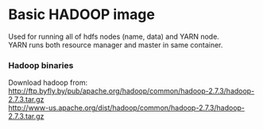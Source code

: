 # Basic HADOOP image
Used for running all of hdfs nodes (name, data) and YARN node.  
YARN runs both resource manager and master in same container.  

### Hadoop binaries
Download hadoop from:  
http://ftp.byfly.by/pub/apache.org/hadoop/common/hadoop-2.7.3/hadoop-2.7.3.tar.gz  
http://www-us.apache.org/dist/hadoop/common/hadoop-2.7.3/hadoop-2.7.3.tar.gz  

